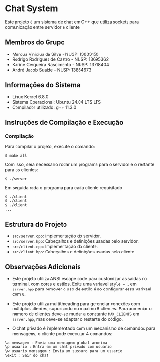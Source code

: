 # Chat System

Este projeto é um sistema de chat em C++ que utiliza sockets para comunicação entre servidor e cliente.

## Membros do Grupo
- Marcus Vinicius da Silva - NUSP: 13833150
- Rodrigo Rodrigues de Castro - NUSP: 13695362
- Karine Cerqueira Nascimento - NUSP: 13718404
- André Jacob Suaide - NUSP: 13864673

## Informações do Sistema
- Linux Kernel 6.8.0
- Sistema Operacional: Ubuntu 24.04 LTS LTS
- Compilador utilizado: g++ 11.3.0

## Instruções de Compilação e Execução

### Compilação
Para compilar o projeto, execute o comando:

```
$ make all
```

Com isso, será necessário rodar um programa para o servidor e o restante para os clientes:

```
$ ./server
```

Em seguida roda o programa para cada cliente requisitado

```
$ ./client 
$ ./client 
$ ./client 
...
```

## Estrutura do Projeto
- `src/server.cpp`: Implementação do servidor.
- `src/server.hpp`: Cabeçalhos e definições usadas pelo servidor.
- `src/client.cpp`: Implementação do cliente.
- `src/client.hpp`: Cabeçalhos e definições usadas pelo cliente.

## Observações Adicionais
- Este projeto utiliza ANSI escape code para customizar as saidas no terminal, com cores e estilos. Exite uma variavel `style = 1` em `server.hpp` para remover o uso de estilo é so configurar essa varivael com `0`. 

- Este projeto utiliza multithreading para gerenciar conexões com múltiplos clientes, suportando no maximo 8 clientes. Para aumentar o numero de clientes deve-se mudar a constante `MAX_CLIENTS` em `server.hpp`, mas deve-se adaptar o restante do código.

- O chat privado é implementado com um mecanismo de comandos para mensagens, o cliente pode executar 4 comandos:

```
\a mensagem : Envia uma mensagem global anonima
\p usuario : Entra em um chat privado com usuario
\w usuario mensagem : Envia um sussuro para um usuario
\exit : Sair do chat
```

